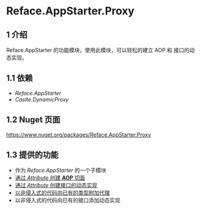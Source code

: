 # Reface.AppStarter.Proxy

## 1 介绍

Reface.AppStarter 的功能模块，使用此模块，可以轻松的建立 AOP 和 接口的动态实现。

## 1.1 依赖

* *Reface.AppStarter*
* *Caslte.DynamicProxy*

## 1.2 Nuget 页面

https://www.nuget.org/packages/Reface.AppStarter.Proxy

## 1.3 提供的功能

* 作为 *Reface.AppStarter* 的一个子模块
* [通过 *Attribute* 创建 **AOP** 切面](docs/ProxyAttribute.md)
* [通过 *Attribute* 创建接口的动态实现](docs/ImplementorAttribute.md)
* [以非侵入式的代码向已有的类型附加代理](docs/AttachedProxy.md)
* 以非侵入式的代码向已有的接口添加动态实现